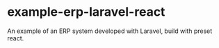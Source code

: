 # example-erp-laravel-react
An example of an ERP system developed with Laravel, build with preset react.
